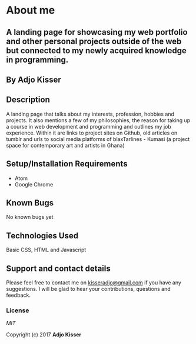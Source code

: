 # About me

## A landing page for showcasing my web portfolio and other personal projects outside of the web but connected to my newly acquired knowledge in programming.

## By **Adjo Kisser**

## Description

A landing page that talks about my interests, profession, hobbies and projects. It also mentions a few of my philosophies, the reason for taking up a course in web development and programming and outlines my job experience. Within it are links to project sites on Github, old articles on tumblr and urls to social media platforms of blaxTarlines - Kumasi (a project space for contemporary art and artists in Ghana)

## Setup/Installation Requirements

- Atom
- Google Chrome

## Known Bugs

No known bugs yet

## Technologies Used

Basic CSS, HTML and Javascript

## Support and contact details

Please feel free to contact me on kisseradjo@gmail.com if you have any suggestions. I will be glad to hear your contributions, questions and feedback.

### License

_MIT_

Copyright (c) 2017 **Adjo Kisser**
